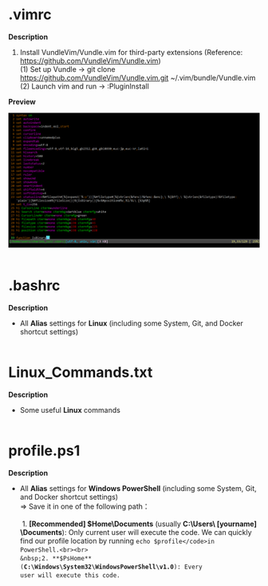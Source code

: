 # .vimrc

**Description**  
1. Install VundleVim/Vundle.vim for third-party extensions (Reference: https://github.com/VundleVim/Vundle.vim)  
  (1) Set up Vundle → git clone https://github.com/VundleVim/Vundle.vim.git ~/.vim/bundle/Vundle.vim  
  (2) Launch vim and run → :PluginInstall
  
**Preview**  

![image](https://github.com/KBLin1996/.vimrc/blob/master/preview.png)<br><br>

# .bashrc

**Description**
* All **Alias** settings for **Linux** (including some System, Git, and Docker shortcut settings)<br><br>

# Linux_Commands.txt

**Description**
* Some useful **Linux** commands<br><br>

# profile.ps1

**Description**

* All **Alias** settings for **Windows PowerShell** (including some System, Git, and Docker shortcut settings)<br>
=> Save it in one of the following path：<br><br>
&nbsp;1. **[Recommended] $Home\Documents** (usually **C:\Users\ [yourname] \Documents**): Only current user will execute the code. We can quickly find our profile location by running <code>echo $profile</code>in PowerShell.<br><br>
&nbsp;2. **$PsHome** (**C:\Windows\System32\WindowsPowerShell\v1.0**): Every user will execute this code.

